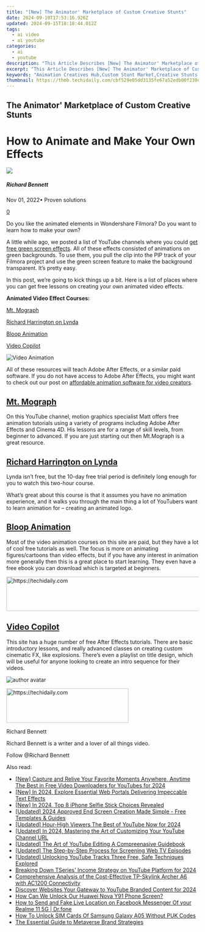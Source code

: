 ```yaml
---
title: "[New] The Animator' Marketplace of Custom Creative Stunts"
date: 2024-09-10T17:53:16.926Z
updated: 2024-09-15T18:18:44.012Z
tags:
  - ai video
  - ai youtube
categories:
  - ai
  - youtube
description: "This Article Describes [New] The Animator' Marketplace of Custom Creative Stunts"
excerpt: "This Article Describes [New] The Animator' Marketplace of Custom Creative Stunts"
keywords: "Animation Creatives Hub,Custom Stunt Market,Creative Stunts Platform,Animated Artists Network,Personalized Animation,Unique Animator Products,Custom Creative Services"
thumbnail: https://thmb.techidaily.com/cbf529e05dd3135fe67a52edb00f230c5ea15121620c8f38c53b6edc4bb0734a.jpg
---
```


## The Animator' Marketplace of Custom Creative Stunts

# How to Animate and Make Your Own Effects

![](https://images.wondershare.com/filmora/article-images/richard-bennett.jpg)

##### Richard Bennett

 Nov 01, 2022• Proven solutions

[0](#commentsBoxSeoTemplate)

Do you like the animated elements in Wondershare Filmora? Do you want to learn how to make your own?

A little while ago, we posted a list of YouTube channels where you could [get free green screen effects](https://tools.techidaily.com/wondershare/filmora/download/). All of these effects consisted of animations on green backgrounds. To use them, you pull the clip into the PIP track of your Filmora project and use the green screen feature to make the background transparent. It’s pretty easy.

In this post, we’re going to kick things up a bit. Here is a list of places where you can get free lessons on creating your own animated video effects.

**Animated Video Effect Courses:**

[Mt. Mograph](#mtmograph)

[Richard Harrington on Lynda](#lynda)

[Bloop Animation](#bloop)

[Video Copilot](#videocopilot)

 ![Video Animation](https://images.wondershare.com/filmora/article-images/animated-video-effects.png)

 All of these resources will teach Adobe After Effects, or a similar paid software. If you do not have access to Adobe After Effects, you might want to check out our post on [affordable animation software for video creators](https://www.filmora.io/community-blog/free-or-cheap-animation-software-for-video-creators-122.html).

## **[Mt. Mograph](https://www.youtube.com/channel/UCSUSgx9qc%5FNydrOL59xbJIA)**

On this YouTube channel, motion graphics specialist Matt offers free animation tutorials using a variety of programs including Adobe After Effects and Cinema 4D. His lessons are for a range of skill levels, from beginner to advanced. If you are just starting out then Mt.Mograph is a great resource.

## **[Richard Harrington on Lynda](https://www.lynda.com/Rich-Harrington/120-1.html)**

Lynda isn’t free, but the 10-day free trial period is definitely long enough for you to watch this two-hour course.

What’s great about this course is that it assumes you have no animation experience, and it walks you through the main thing a lot of YouTubers want to learn animation for – creating an animated logo.

## **[Bloop Animation](https://www.bloopanimation.com/)**

 Most of the video animation courses on this site are paid, but they have a lot of cool free tutorials as well. The focus is more on animating figures/cartoons than video effects, but if you have any interest in animation more generally then this is a great place to start learning. They even have a free ebook you can download which is targeted at beginners.

<!-- affiliate ads begin -->
<a href="https://ephamedtechinc.pxf.io/c/5597632/2136623/26400" target="_top" id="2136623">
  <img src="//a.impactradius-go.com/display-ad/26400-2136623" border="0" alt="https://techidaily.com" width="728" height="90"/>
</a>
<img height="0" width="0" src="https://ephamedtechinc.pxf.io/i/5597632/2136623/26400" style="position:absolute;visibility:hidden;" border="0" />
<!-- affiliate ads end -->

## **[Video Copilot](http://www.videocopilot.net/)**

This site has a huge number of free After Effects tutorials. There are basic introductory lessons, and really advanced classes on creating custom cinematic FX, like explosions. There’s even a playlist on title design, which will be useful for anyone looking to create an intro sequence for their videos.

![author avatar](https://images.wondershare.com/filmora/article-images/richard-bennett.jpg)

<!-- affiliate ads begin -->
<a href="https://aligracehair.sjv.io/c/5597632/2135357/19272" target="_top" id="2135357">
  <img src="//a.impactradius-go.com/display-ad/19272-2135357" border="0" alt="https://techidaily.com" width="320" height="90"/>
</a>
<img height="0" width="0" src="https://aligracehair.sjv.io/i/5597632/2135357/19272" style="position:absolute;visibility:hidden;" border="0" />
<!-- affiliate ads end -->

Richard Bennett

Richard Bennett is a writer and a lover of all things video.

Follow @Richard Bennett

<ins class="adsbygoogle"
     style="display:block"
     data-ad-format="autorelaxed"
     data-ad-client="ca-pub-7571918770474297"
     data-ad-slot="1223367746"></ins>

<ins class="adsbygoogle"
     style="display:block"
     data-ad-client="ca-pub-7571918770474297"
     data-ad-slot="8358498916"
     data-ad-format="auto"
     data-full-width-responsive="true"></ins>

<span class="atpl-alsoreadstyle">Also read:</span>
<div><ul>
<li><a href="https://youtube-webster.techidaily.com/apture-and-relive-your-favorite-moments-anywhere-anytime-the-best-in-free-video-downloaders-for-youtubes-for-2024/"><u>[New] Capture and Relive Your Favorite Moments Anywhere, Anytime The Best in Free Video Downloaders for YouTubes for 2024</u></a></li>
<li><a href="https://fox-access.techidaily.com/new-in-2024-explore-essential-web-portals-delivering-impeccable-text-effects/"><u>[New] In 2024, Explore Essential Web Portals Delivering Impeccable Text Effects</u></a></li>
<li><a href="https://fox-hovers.techidaily.com/new-in-2024-top-8-iphone-selfie-stick-choices-revealed/"><u>[New] In 2024, Top 8 iPhone Selfie Stick Choices Revealed</u></a></li>
<li><a href="https://youtube-webster.techidaily.com/ed-2024-approved-end-screen-creation-made-simple-free-templates-and-guides/"><u>[Updated] 2024 Approved End Screen Creation Made Simple - Free Templates & Guides</u></a></li>
<li><a href="https://youtube-webster.techidaily.com/ed-hour-high-viewers-the-best-of-youtube-now-for-2024/"><u>[Updated] Hour-High Viewers The Best of YouTube Now for 2024</u></a></li>
<li><a href="https://youtube-webster.techidaily.com/ed-in-2024-mastering-the-art-of-customizing-your-youtube-channel-url/"><u>[Updated] In 2024, Mastering the Art of Customizing Your YouTube Channel URL</u></a></li>
<li><a href="https://youtube-blog.techidaily.com/ed-the-art-of-youtube-editing-a-compreenasive-guidebook/"><u>[Updated] The Art of YouTube Editing A Compreenasive Guidebook</u></a></li>
<li><a href="https://remote-screen-capture.techidaily.com/updated-the-step-by-step-process-for-screening-web-tv-episodes/"><u>[Updated] The Step-by-Step Process for Screening Web TV Episodes</u></a></li>
<li><a href="https://youtube-webster.techidaily.com/ed-unlocking-youtube-tracks-three-free-safe-techniques-explored/"><u>[Updated] Unlocking YouTube Tracks Three Free, Safe Techniques Explored</u></a></li>
<li><a href="https://youtube-webster.techidaily.com/ing-down-tseries-income-strategy-on-youtube-platform-for-2024/"><u>Breaking Down TSeries' Income Strategy on YouTube Platform for 2024</u></a></li>
<li><a href="https://facebook.techidaily.com/comprehensive-analysis-of-the-cost-effective-tp-skylink-archer-a6-with-ac1200-connectivity/"><u>Comprehensive Analysis of the Cost-Effective TP-Skylink Archer A6 with AC1200 Connectivity</u></a></li>
<li><a href="https://youtube-webster.techidaily.com/ver-websites-your-gateway-to-youtube-branded-content-for-2024/"><u>Discover Websites Your Gateway to YouTube Branded Content for 2024</u></a></li>
<li><a href="https://android-unlock.techidaily.com/how-can-we-unlock-our-huawei-nova-y91-phone-screen-by-drfone-android/"><u>How Can We Unlock Our Huawei Nova Y91 Phone Screen?</u></a></li>
<li><a href="https://location-social.techidaily.com/how-to-send-and-fake-live-location-on-facebook-messenger-of-your-realme-11-5g-drfone-by-drfone-virtual-android/"><u>How to Send and Fake Live Location on Facebook Messenger Of your Realme 11 5G | Dr.fone</u></a></li>
<li><a href="https://sim-unlock.techidaily.com/how-to-unlock-sim-cards-of-samsung-galaxy-a05-without-puk-codes-by-drfone-android/"><u>How To Unlock SIM Cards Of Samsung Galaxy A05 Without PUK Codes</u></a></li>
<li><a href="https://extra-information.techidaily.com/the-essential-guide-to-metaverse-brand-strategies/"><u>The Essential Guide to Metaverse Brand Strategies</u></a></li>
</ul></div>

